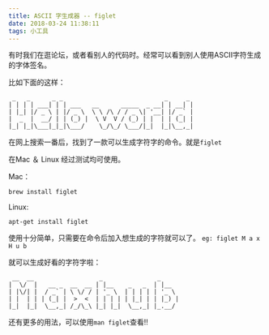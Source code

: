 ```yaml
---
title: ASCII 字生成器 -- figlet
date: 2018-03-24 11:38:11
tags: 小工具
---
```



有时我们在逛论坛，或者看别人的代码时。经常可以看到别人使用ASCII字符生成的字体签名。

比如下面的这样：

```
 _   _      _ _                            _     _
| | | | ___| | | ___   __      _____  _ __| | __| |
| |_| |/ _ \ | |/ _ \  \ \ /\ / / _ \| '__| |/ _` |
|  _  |  __/ | | (_) |  \ V  V / (_) | |  | | (_| |
|_| |_|\___|_|_|\___/    \_/\_/ \___/|_|  |_|\__,_|
```

在网上搜索一番后，找到了一款可以生成字符字的命令。就是`figlet`

在Mac ＆ Linux 经过测试均可使用。

Mac：
```
brew install figlet
```

Linux:
```
apt-get install figlet
```

使用十分简单，只需要在命令后加入想生成的字符就可以了。
`eg: figlet M a x H u b`

就可以生成好看的字符字啦：
```
 __  __                  _               _
|  \/  |   __ _  __  __ | |__    _   _  | |__
| |\/| |  / _` | \ \/ / | '_ \  | | | | | '_ \
| |  | | | (_| |  >  <  | | | | | |_| | | |_) |
|_|  |_|  \__,_| /_/\_\ |_| |_|  \__,_| |_.__/

```

还有更多的用法，可以使用`man figlet`查看!!
